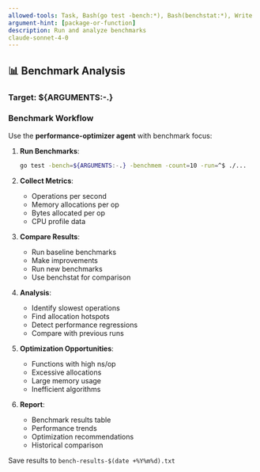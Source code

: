 ```yaml
---
allowed-tools: Task, Bash(go test -bench:*), Bash(benchstat:*), Write
argument-hint: [package-or-function]
description: Run and analyze benchmarks
claude-sonnet-4-0
---
```


## 📊 Benchmark Analysis

### Target: ${ARGUMENTS:-.}

### Benchmark Workflow

Use the **performance-optimizer agent** with benchmark focus:

1. **Run Benchmarks**:
   ```bash
   go test -bench=${ARGUMENTS:-.} -benchmem -count=10 -run=^$ ./...
   ```

2. **Collect Metrics**:
   - Operations per second
   - Memory allocations per op
   - Bytes allocated per op
   - CPU profile data

3. **Compare Results**:
   - Run baseline benchmarks
   - Make improvements
   - Run new benchmarks
   - Use benchstat for comparison

4. **Analysis**:
   - Identify slowest operations
   - Find allocation hotspots
   - Detect performance regressions
   - Compare with previous runs

5. **Optimization Opportunities**:
   - Functions with high ns/op
   - Excessive allocations
   - Large memory usage
   - Inefficient algorithms

6. **Report**:
   - Benchmark results table
   - Performance trends
   - Optimization recommendations
   - Historical comparison

Save results to `bench-results-$(date +%Y%m%d).txt`
